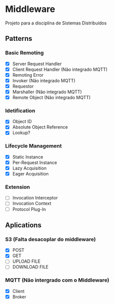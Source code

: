 # Middleware
Projeto para a disciplina de Sistemas Distribuídos

## Patterns

### Basic Remoting 
- [x] Server Request Handler
- [x] Client Request Handler (Não integrado MQTT)
- [x] Remoting Error
- [x] Invoker (Não integrado MQTT)
- [x] Requestor
- [x] Marshaller (Não integrado MQTT)
- [x] Remote Object (Não integrado MQTT)

### Idetification
- [x] Object ID
- [x] Absolute Object Reference
- [x] Lookup?

### Lifecycle Management
- [x] Static Instance
- [x] Per-Request Instance
- [x] Lazy Acquisition
- [x] Eager Acquisition

### Extension
- [ ] Invocation Interceptor
- [ ] Invocation Context
- [ ] Protocol Plug-In

## Aplications

### S3 (Falta desacoplar do middleware)
- [X] POST
- [X] GET
- [ ] UPLOAD FILE
- [ ] DOWNLOAD FILE

### MQTT (Não intergrado com o Middleware)
- [X] Client
- [X] Broker
